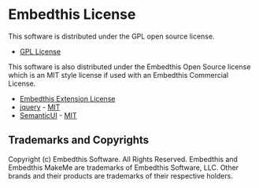 Embedthis License
===

This software is distributed under the GPL open source license.

* [GPL License](http://www.gnu.org/licenses/gpl-2.0.html)

This software is also distributed under the Embedthis Open Source
license which is an MIT style license if used with an Embedthis
Commercial License.

* [Embedthis Extension License](https://embedthis.com/licensing/extension.html)
* [jquery](https://jquery.org) - [MIT](http://opensource.org/licenses/MIT)
* [SemanticUI](http://semantic-ui.com) - [MIT](http://opensource.org/licenses/MIT)

Trademarks and Copyrights
---
Copyright (c) Embedthis Software. All Rights Reserved.
Embedthis and Embedthis MakeMe are trademarks of Embedthis Software, LLC.
Other brands and their products are trademarks of their respective holders.

